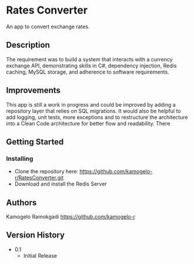 # Rates Converter

An app to convert exchange rates.

## Description

The requirement was to build a system that interacts with a currency exchange API, demonstrating skills in C#,
dependency injection, Redis caching, MySQL storage, and adherence to software requirements.

## Improvements

This app is still a work in progress and could be improved by adding a repository layer that relies on SQL migrations. It would also be helpful to add logging, unit tests, more exceptions
and to restructure the architecture into a Clean Code architecture for better flow and readability. There 

## Getting Started

### Installing

* Clone the repository here: https://github.com/kamogelo-r/RatesConverter.git
* Download and install the Redis Server

## Authors

Kamogelo Ramokgadi https://github.com/kamogelo-r

## Version History

* 0.1
    * Initial Release
